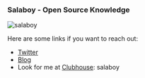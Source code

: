 ### Salaboy - Open Source Knowledge

![salaboy](https://salaboy.files.wordpress.com/2014/12/img_0008.png)

Here are some links if you want to reach out: 
- [Twitter](http://twitter.com/salaboy)
- [Blog](http://salaboy.com)
- Look for me at [Clubhouse](https://www.joinclubhouse.com): salaboy

